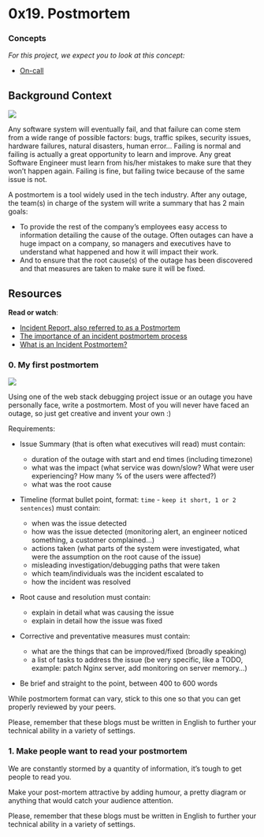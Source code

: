 ﻿
# 0x19. Postmortem

### Concepts

_For this project, we expect you to look at this concept:_

-   [On-call](https://intranet.alxswe.com/concepts/39)

## Background Context

[![](https://s3.amazonaws.com/intranet-projects-files/holbertonschool-sysadmin_devops/294/tWUPWmR.png)](https://youtu.be/rp5cVMNmbro)

Any software system will eventually fail, and that failure can come stem from a wide range of possible factors: bugs, traffic spikes, security issues, hardware failures, natural disasters, human error… Failing is normal and failing is actually a great opportunity to learn and improve. Any great Software Engineer must learn from his/her mistakes to make sure that they won’t happen again. Failing is fine, but failing twice because of the same issue is not.

A postmortem is a tool widely used in the tech industry. After any outage, the team(s) in charge of the system will write a summary that has 2 main goals:

-   To provide the rest of the company’s employees easy access to information detailing the cause of the outage. Often outages can have a huge impact on a company, so managers and executives have to understand what happened and how it will impact their work.
-   And to ensure that the root cause(s) of the outage has been discovered and that measures are taken to make sure it will be fixed.

## Resources

**Read or watch**:

-   [Incident Report, also referred to as a Postmortem](https://sysadmincasts.com/episodes/20-how-to-write-an-incident-report-postmortem)
-   [The importance of an incident postmortem process](https://community.letsencrypt.org/)
-   [What is an Incident Postmortem?](https://www.pagerduty.com/resources/learn/incident-postmortem/)


### 0. My first postmortem

[![](https://s3.amazonaws.com/intranet-projects-files/holbertonschool-sysadmin_devops/294/pQ9YzVY.gif)](https://twitter.com/devopsreact/status/834887829486399488)

Using one of the web stack debugging project issue or an outage you have personally face, write a postmortem. Most of you will never have faced an outage, so just get creative and invent your own :)

Requirements:

-   Issue Summary (that is often what executives will read) must contain:
    -   duration of the outage with start and end times (including timezone)
    -   what was the impact (what service was down/slow? What were user experiencing? How many % of the users were affected?)
    -   what was the root cause
-   Timeline (format bullet point, format:  `time`  -  `keep it short, 1 or 2 sentences`) must contain:
    
    -   when was the issue detected
    -   how was the issue detected (monitoring alert, an engineer noticed something, a customer complained…)
    -   actions taken (what parts of the system were investigated, what were the assumption on the root cause of the issue)
    -   misleading investigation/debugging paths that were taken
    -   which team/individuals was the incident escalated to
    -   how the incident was resolved
-   Root cause and resolution must contain:
    
    -   explain in detail what was causing the issue
    -   explain in detail how the issue was fixed
-   Corrective and preventative measures must contain:
    
    -   what are the things that can be improved/fixed (broadly speaking)
    -   a list of tasks to address the issue (be very specific, like a TODO, example: patch Nginx server, add monitoring on server memory…)
-   Be brief and straight to the point, between 400 to 600 words
    

While postmortem format can vary, stick to this one so that you can get properly reviewed by your peers.

Please, remember that these blogs must be written in English to further your technical ability in a variety of settings.

### 1. Make people want to read your postmortem

We are constantly stormed by a quantity of information, it’s tough to get people to read you.

Make your post-mortem attractive by adding humour, a pretty diagram or anything that would catch your audience attention.

Please, remember that these blogs must be written in English to further your technical ability in a variety of settings.


